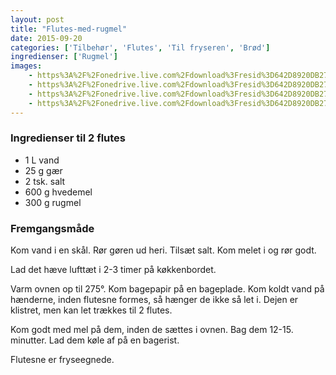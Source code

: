 ```yaml
---
layout: post
title: "Flutes-med-rugmel"
date: 2015-09-20
categories: ['Tilbehør', 'Flutes', 'Til fryseren', 'Brød']
ingredienser: ['Rugmel']
images:
    - https%3A%2F%2Fonedrive.live.com%2Fdownload%3Fresid%3D642D8920DB2784EE!126670
    - https%3A%2F%2Fonedrive.live.com%2Fdownload%3Fresid%3D642D8920DB2784EE!126675
    - https%3A%2F%2Fonedrive.live.com%2Fdownload%3Fresid%3D642D8920DB2784EE!126681
    - https%3A%2F%2Fonedrive.live.com%2Fdownload%3Fresid%3D642D8920DB2784EE!126678
---
```


### Ingredienser til 2 flutes
-   1 L vand
-   25 g gær
-   2 tsk. salt
-   600 g hvedemel
-   300 g rugmel

### Fremgangsmåde
Kom vand i en skål. Rør gøren ud heri. Tilsæt salt. Kom melet i og rør godt.

Lad det hæve lufttæt i 2-3 timer på køkkenbordet.

Varm ovnen op til 275&deg;. Kom bagepapir på en bageplade. Kom koldt vand på hænderne, inden flutesne formes, så hænger de ikke så let i. Dejen er klistret, men kan let trækkes til 2 flutes.

Kom godt med mel på dem, inden de sættes i ovnen. Bag dem 12-15. minutter. Lad dem køle af på en bagerist.

Flutesne er fryseegnede.

